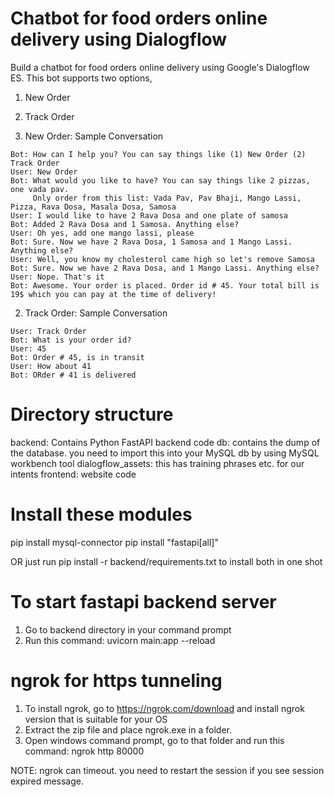Chatbot for food orders online delivery using Dialogflow
===================
Build a chatbot for food orders online delivery using Google's Dialogflow ES. This bot supports two options,

1) New Order
2) Track Order

1) New Order: Sample Conversation

```
Bot: How can I help you? You can say things like (1) New Order (2) Track Order
User: New Order
Bot: What would you like to have? You can say things like 2 pizzas, one vada pav.
     Only order from this list: Vada Pav, Pav Bhaji, Mango Lassi, Pizza, Rava Dosa, Masala Dosa, Samosa
User: I would like to have 2 Rava Dosa and one plate of samosa
Bot: Added 2 Rava Dosa and 1 Samosa. Anything else?
User: Oh yes, add one mango lassi, please
Bot: Sure. Now we have 2 Rava Dosa, 1 Samosa and 1 Mango Lassi. Anything else?
User: Well, you know my cholesterol came high so let's remove Samosa
Bot: Sure. Now we have 2 Rava Dosa, and 1 Mango Lassi. Anything else?
User: Nope. That's it
Bot: Awesome. Your order is placed. Order id # 45. Your total bill is 19$ which you can pay at the time of delivery!
```

2) Track Order: Sample Conversation

```Bot: How can I help you? You can say things like (1) New Order (2) Track Order
User: Track Order
Bot: What is your order id?
User: 45
Bot: Order # 45, is in transit
User: How about 41
Bot: ORder # 41 is delivered
```


Directory structure
===================
backend: Contains Python FastAPI backend code
db: contains the dump of the database. you need to import this into your MySQL db by using MySQL workbench tool
dialogflow_assets: this has training phrases etc. for our intents
frontend: website code

Install these modules
======================

pip install mysql-connector
pip install "fastapi[all]"

OR just run pip install -r backend/requirements.txt to install both in one shot

To start fastapi backend server
================================
1. Go to backend directory in your command prompt
2. Run this command: uvicorn main:app --reload

ngrok for https tunneling
================================
1. To install ngrok, go to https://ngrok.com/download and install ngrok version that is suitable for your OS
2. Extract the zip file and place ngrok.exe in a folder.
3. Open windows command prompt, go to that folder and run this command: ngrok http 80000

NOTE: ngrok can timeout. you need to restart the session if you see session expired message.

